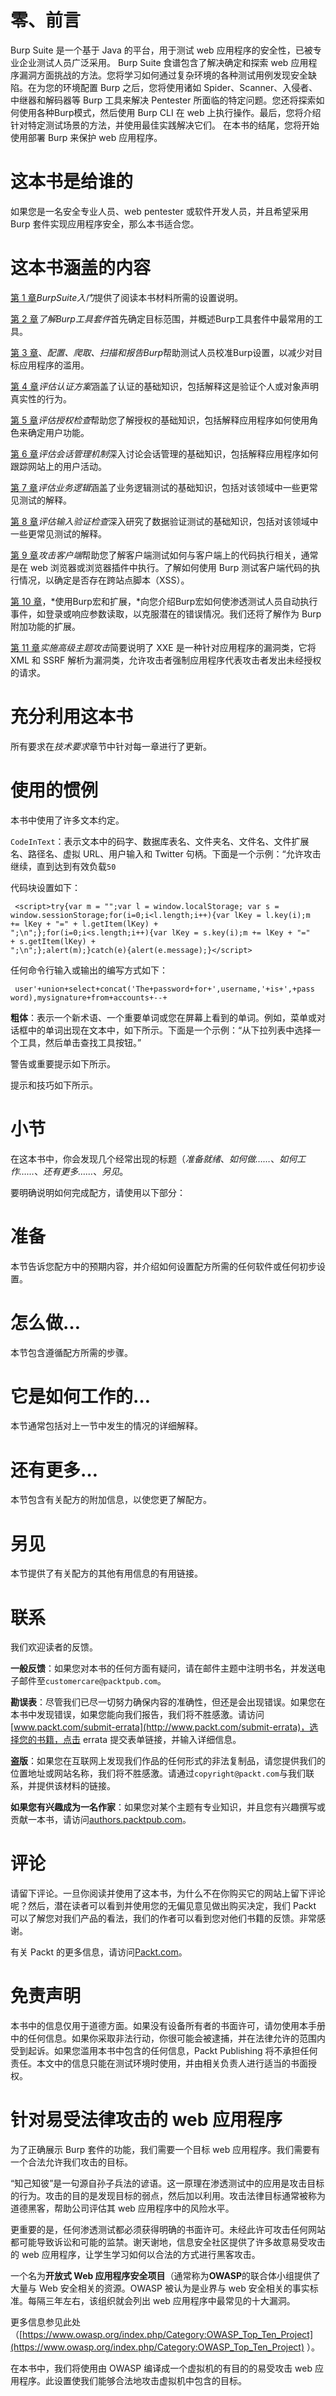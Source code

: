 # 零、前言

Burp Suite 是一个基于 Java 的平台，用于测试 web 应用程序的安全性，已被专业企业测试人员广泛采用。
Burp Suite 食谱包含了解决确定和探索 web 应用程序漏洞方面挑战的方法。您将学习如何通过复杂环境的各种测试用例发现安全缺陷。在为您的环境配置 Burp 之后，您将使用诸如 Spider、Scanner、入侵者、中继器和解码器等 Burp 工具来解决 Pentester 所面临的特定问题。您还将探索如何使用各种Burp模式，然后使用 Burp CLI 在 web 上执行操作。最后，您将介绍针对特定测试场景的方法，并使用最佳实践解决它们。
在本书的结尾，您将开始使用部署 Burp 来保护 web 应用程序。

# 这本书是给谁的

如果您是一名安全专业人员、web pentester 或软件开发人员，并且希望采用 Burp 套件实现应用程序安全，那么本书适合您。

# 这本书涵盖的内容

[第 1 章](01.html#OPEK0-081e72392608484dbc31f30a654ff7bf)*BurpSuite入门*提供了阅读本书材料所需的设置说明。

[第 2 章](02.html#19UOO0-081e72392608484dbc31f30a654ff7bf)*了解Burp工具套件*首先确定目标范围，并概述Burp工具套件中最常用的工具。

[第 3 章](03.html#2BASE0-081e72392608484dbc31f30a654ff7bf)、*配置、爬取、扫描和报告Burp*帮助测试人员校准Burp设置，以减少对目标应用程序的滥用。

[第 4 章](04.html#36VSO0-081e72392608484dbc31f30a654ff7bf)*评估认证方案*涵盖了认证的基础知识，包括解释这是验证个人或对象声明真实性的行为。

[第 5 章](05.html#3P3NE0-081e72392608484dbc31f30a654ff7bf)*评估授权检查*帮助您了解授权的基础知识，包括解释应用程序如何使用角色来确定用户功能。

[第 6 章](06.html#4F1KC0-081e72392608484dbc31f30a654ff7bf)*评估会话管理机制*深入讨论会话管理的基础知识，包括解释应用程序如何跟踪网站上的用户活动。

[第 7 章](07.html#54VHA0-081e72392608484dbc31f30a654ff7bf)*评估业务逻辑*涵盖了业务逻辑测试的基础知识，包括对该领域中一些更常见测试的解释。

[第 8 章](08.html#5RRUQ0-081e72392608484dbc31f30a654ff7bf)*评估输入验证检查*深入研究了数据验证测试的基础知识，包括对该领域中一些更常见测试的解释。

[第 9 章](09.html#6MIEI0-081e72392608484dbc31f30a654ff7bf)*攻击客户端*帮助您了解客户端测试如何与客户端上的代码执行相关，通常是在 web 浏览器或浏览器插件中执行。了解如何使用 Burp 测试客户端代码的执行情况，以确定是否存在跨站点脚本（XSS）。

[第 10 章](10.html#7CGBG0-081e72392608484dbc31f30a654ff7bf)，*使用Burp宏和扩展，*向您介绍Burp宏如何使渗透测试人员自动执行事件，如登录或响应参数读取，以克服潜在的错误情况。我们还将了解作为 Burp 附加功能的扩展。

[第 11 章](11.html#83CP00-081e72392608484dbc31f30a654ff7bf)*实施高级主题攻击*简要说明了 XXE 是一种针对应用程序的漏洞类，它将 XML 和 SSRF 解析为漏洞类，允许攻击者强制应用程序代表攻击者发出未经授权的请求。

# 充分利用这本书

所有要求在*技术要求*章节中针对每一章进行了更新。

# 使用的惯例

本书中使用了许多文本约定。

`CodeInText`：表示文本中的码字、数据库表名、文件夹名、文件名、文件扩展名、路径名、虚拟 URL、用户输入和 Twitter 句柄。下面是一个示例：“允许攻击继续，直到达到有效负载`50`

代码块设置如下：

```
 <script>try{var m = "";var l = window.localStorage; var s =
window.sessionStorage;for(i=0;i<l.length;i++){var lKey = l.key(i);m
+= lKey + "=" + l.getItem(lKey) +
";\n";};for(i=0;i<s.length;i++){var lKey = s.key(i);m += lKey + "="
+ s.getItem(lKey) +
";\n";};alert(m);}catch(e){alert(e.message);}</script> 
```

任何命令行输入或输出的编写方式如下：

```
 user'+union+select+concat('The+password+for+',username,'+is+',+pass
word),mysignature+from+accounts+--+ 
```

**粗体**：表示一个新术语、一个重要单词或您在屏幕上看到的单词。例如，菜单或对话框中的单词出现在文本中，如下所示。下面是一个示例：“从下拉列表中选择一个工具，然后单击查找工具按钮。”

警告或重要提示如下所示。

提示和技巧如下所示。

# 小节

在这本书中，你会发现几个经常出现的标题（*准备就绪*、*如何做……*、*如何工作……*、*还有更多……*、*另见*。

要明确说明如何完成配方，请使用以下部分：

# 准备

本节告诉您配方中的预期内容，并介绍如何设置配方所需的任何软件或任何初步设置。

# 怎么做…

本节包含遵循配方所需的步骤。

# 它是如何工作的…

本节通常包括对上一节中发生的情况的详细解释。

# 还有更多…

本节包含有关配方的附加信息，以使您更了解配方。

# 另见

本节提供了有关配方的其他有用信息的有用链接。

# 联系

我们欢迎读者的反馈。

**一般反馈**：如果您对本书的任何方面有疑问，请在邮件主题中注明书名，并发送电子邮件至`customercare@packtpub.com`。

**勘误表**：尽管我们已尽一切努力确保内容的准确性，但还是会出现错误。如果您在本书中发现错误，如果您能向我们报告，我们将不胜感激。请访问[www.packt.com/submit-errata](http://www.packt.com/submit-errata)，选择您的书籍，点击 errata 提交表单链接，并输入详细信息。

**盗版**：如果您在互联网上发现我们作品的任何形式的非法复制品，请您提供我们的位置地址或网站名称，我们将不胜感激。请通过`copyright@packt.com`与我们联系，并提供该材料的链接。

**如果您有兴趣成为一名作家**：如果您对某个主题有专业知识，并且您有兴趣撰写或贡献一本书，请访问[authors.packtpub.com](http://authors.packtpub.com/)。

# 评论

请留下评论。一旦你阅读并使用了这本书，为什么不在你购买它的网站上留下评论呢？然后，潜在读者可以看到并使用您的无偏见意见做出购买决定，我们 Packt 可以了解您对我们产品的看法，我们的作者可以看到您对他们书籍的反馈。非常感谢。

有关 Packt 的更多信息，请访问[Packt.com](http://www.packt.com/)。

# 免责声明

本书中的信息仅用于道德方面。如果没有设备所有者的书面许可，请勿使用本手册中的任何信息。如果你采取非法行动，你很可能会被逮捕，并在法律允许的范围内受到起诉。如果您滥用本书中包含的任何信息，Packt Publishing 将不承担任何责任。本文中的信息只能在测试环境时使用，并由相关负责人进行适当的书面授权。

# 针对易受法律攻击的 web 应用程序

为了正确展示 Burp 套件的功能，我们需要一个目标 web 应用程序。我们需要有一个合法允许我们攻击的目标。

<q xmlns:epub="http://www.idpf.org/2007/ops" class="calibre18">知己知彼</q>是一句源自孙子兵法的谚语。这一原理在渗透测试中的应用是攻击目标的行为。攻击的目的是发现目标的弱点，然后加以利用。攻击法律目标通常被称为道德黑客，帮助公司评估其 web 应用程序中的风险水平。

更重要的是，任何渗透测试都必须获得明确的书面许可。未经此许可攻击任何网站都可能导致诉讼和可能的监禁。谢天谢地，信息安全社区提供了许多故意易受攻击的 web 应用程序，让学生学习如何以合法的方式进行黑客攻击。

一个名为**开放式 Web 应用程序安全项目**（通常称为**OWASP**的联合体小组提供了大量与 Web 安全相关的资源。OWASP 被认为是业界与 web 安全相关的事实标准。每隔三年左右，该组织就会列出 web 应用程序中最常见的十大漏洞。

更多信息参见此处（[https://www.owasp.org/index.php/Category:OWASP_Top_Ten_Project](https://www.owasp.org/index.php/Category:OWASP_Top_Ten_Project) ）。

在本书中，我们将使用由 OWASP 编译成一个虚拟机的有目的的易受攻击 web 应用程序。此设置使我们能够合法地攻击虚拟机中包含的目标。